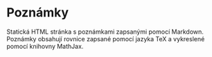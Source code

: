 # Poznámky

Statická HTML stránka s poznámkami zapsanými pomocí Markdown. Poznámky obsahují rovnice zapsané pomocí jazyka TeX a vykreslené pomocí knihovny MathJax.
